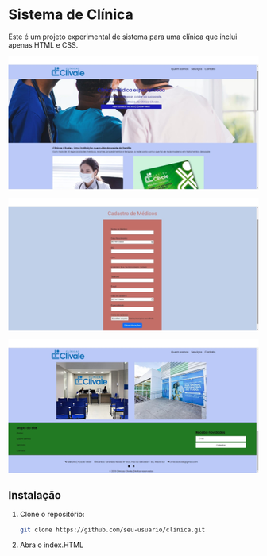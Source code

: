 # Sistema de Clínica

Este é um projeto experimental de sistema para uma clínica que inclui apenas HTML e CSS.

![Exemplo de Screenshot](imagens/exemplo2.jpeg)

![Exemplo de Screenshot](imagens/ex.jpeg)

![Exemplo de Screenshot](imagens/exemplo.jpeg)


## Instalação

1. Clone o repositório:

   ```bash
   git clone https://github.com/seu-usuario/clinica.git
   
2. Abra o index.HTML
